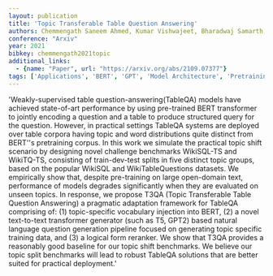 ```yaml
---
layout: publication
title: 'Topic Transferable Table Question Answering'
authors: Chemmengath Saneem Ahmed, Kumar Vishwajeet, Bharadwaj Samarth, Sen Jaydeep, Canim Mustafa, Chakrabarti Soumen, Gliozzo Alfio, Sankaranarayanan Karthik
conference: "Arxiv"
year: 2021
bibkey: chemmengath2021topic
additional_links:
  - {name: "Paper", url: "https://arxiv.org/abs/2109.07377"}
tags: ['Applications', 'BERT', 'GPT', 'Model Architecture', 'Pretraining Methods', 'RAG', 'Tools', 'Training Techniques', 'Transformer']
---
```

'Weakly-supervised table question-answering(TableQA) models have achieved state-of-art performance by using pre-trained BERT transformer to jointly encoding a question and a table to produce structured query for the question. However, in practical settings TableQA systems are deployed over table corpora having topic and word distributions quite distinct from BERT''s pretraining corpus. In this work we simulate the practical topic shift scenario by designing novel challenge benchmarks WikiSQL-TS and WikiTQ-TS, consisting of train-dev-test splits in five distinct topic groups, based on the popular WikiSQL and WikiTableQuestions datasets. We empirically show that, despite pre-training on large open-domain text, performance of models degrades significantly when they are evaluated on unseen topics. In response, we propose T3QA (Topic Transferable Table Question Answering) a pragmatic adaptation framework for TableQA comprising of: (1) topic-specific vocabulary injection into BERT, (2) a novel text-to-text transformer generator (such as T5, GPT2) based natural language question generation pipeline focused on generating topic specific training data, and (3) a logical form reranker. We show that T3QA provides a reasonably good baseline for our topic shift benchmarks. We believe our topic split benchmarks will lead to robust TableQA solutions that are better suited for practical deployment.'

